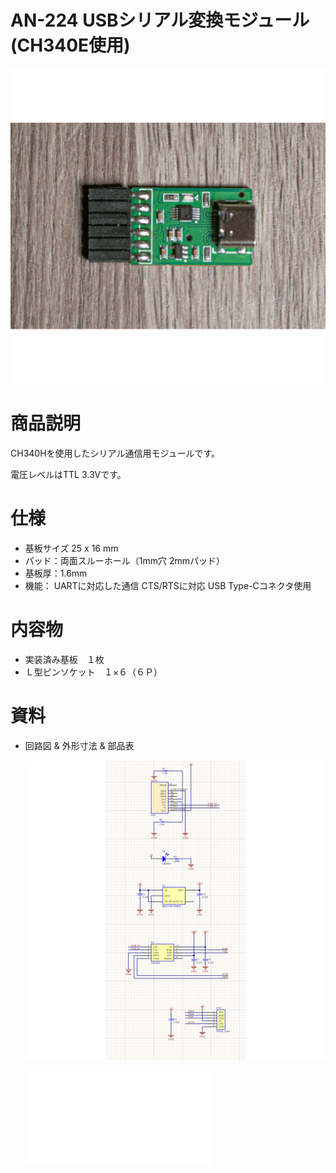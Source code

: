# AN-224 USBシリアル変換モジュール(CH340E使用)

![商品画像](./img/1024x1024/DSC_3286.png)

# 商品説明

CH340Hを使用したシリアル通信用モジュールです。

電圧レベルはTTL 3.3Vです。


# 仕様

- 基板サイズ   25 x 16 mm
- パッド：両面スルーホール（1mm穴 2mmパッド）
- 基板厚：1.6mm
- 機能：
      UARTに対応した通信
      CTS/RTSに対応
      USB Type-Cコネクタ使用

# 内容物 

- 実装済み基板　１枚
- Ｌ型ピンソケット　１×６（６Ｐ）

# 資料

 - 回路図 & 外形寸法 & 部品表


   ![回路図](./img/1024x1024/205810.png)


   ![資料](./PDF/CH340E_3V3.pdf)

